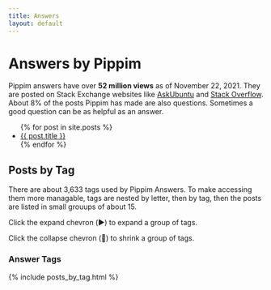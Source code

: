 ```yaml
---
title: Answers
layout: default
---
```


# Answers by Pippim

Pippim answers have over
 **52 million views** as of November 22, 2021.
They are posted on Stack Exchange websites
 like [AskUbuntu](askubuntu.com) and
[Stack Overflow](stackoverflow.com). About 8%
 of the posts Pippim has made are
also questions. Sometimes a good question can
 be as helpful as an answer.

<ul>
  {% for post in site.posts %}
    <li>
      <a href="{{ post.url }}">{{ post.title }}</a>  
    </li>
  {% endfor %}
</ul>

## Posts by Tag

There are about 3,633 tags used by Pippim Answers.
To make accessing them more managable, tags are nested by letter,
then by tag, then the posts are listed in small grouups of about 15.

Click the expand chevron (▶️) to expand a group of tags.

Click the collapse chevron (🔽) to shrink a group of tags.

### Answer Tags

{% include posts_by_tag.html %}
